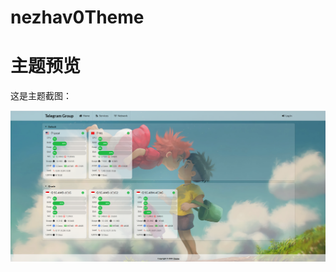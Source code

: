 # nezhav0Theme

# 主题预览

这是主题截图：

![主题预览](https://raw.githubusercontent.com/fxf981/nezhav0Theme/main/0.png)
